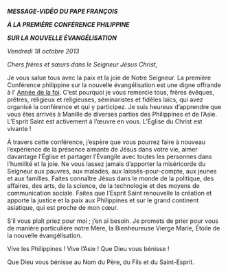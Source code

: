 ***MESSAGE-VIDÉO DU PAPE FRANÇOIS***

***À LA PREMIÈRE CONFÉRENCE PHILIPPINE***

***SUR LA NOUVELLE ÉVANGÉLISATION***

*Vendredi 18 octobre 2013*

*Chers frères et sœurs dans le Seigneur Jésus Christ,*

Je vous salue tous avec la paix et la joie de Notre Seigneur. La première Conférence philippine sur la nouvelle évangélisation est une digne offrande à l’ [Année de la foi](http://www.vatican.va/special/annus_fidei/index_fr.htm). C’est pourquoi je vous remercie tous, frères évêques, prêtres, religieux et religieuses, séminaristes et fidèles laïcs, qui avez organisé la conférence et qui y participez. Je suis heureux d’apprendre que vous êtes arrivés à Manille de diverses parties des Philippines et de l’Asie. L’Esprit Saint est activement à l’œuvre en vous. L’Église du Christ est vivante !

À travers cette conférence, j’espère que vous pourrez faire à nouveau l’expérience de la présence aimante de Jésus dans votre vie, aimer davantage l’Église et partager l’Évangile avec toutes les personnes dans l’humilité et la joie. Ne vous lassez jamais d’apporter la miséricorde du Seigneur aux pauvres, aux malades, aux laissés-pour-compte, aux jeunes et aux familles. Faites connaître Jésus dans le monde de la politique, des affaires, des arts, de la science, de la technologie et des moyens de communication sociale. Faites que l’Esprit Saint renouvelle la création et apporte la justice et la paix aux Philippines et sur le grand continent asiatique, qui est proche de mon cœur.

S’il vous plaît priez pour moi ; j’en ai besoin. Je promets de prier pour vous de manière particulière notre Mère, la Bienheureuse Vierge Marie, Étoile de la nouvelle évangélisation.

Vive les Philippines ! Vive l’Asie ! Que Dieu vous bénisse !

Que Dieu vous bénisse au Nom du Père, du Fils et du Saint-Esprit.
